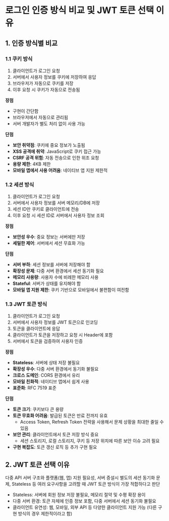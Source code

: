 # 로그인 인증 방식 비교 및 JWT 토큰 선택 이유

## 1. 인증 방식별 비교

### 1.1 쿠키 방식

1. 클라이언트가 로그인 요청
2. 서버에서 사용자 정보를 쿠키에 저장하여 응답
3. 브라우저가 자동으로 쿠키를 저장
4. 이후 요청 시 쿠키가 자동으로 전송됨

**장점**

- 구현이 간단함
- 브라우저에서 자동으로 관리됨
- 서버 개발자가 별도 처리 없이 사용 가능

**단점**

- **보안 취약점**: 쿠키에 중요 정보가 노출됨
- **XSS 공격에 취약**: JavaScript로 쿠키 접근 가능
- **CSRF 공격 위험**: 자동 전송으로 인한 위조 요청
- **용량 제한**: 4KB 제한
- **모바일 앱에서 사용 어려움**: 네이티브 앱 지원 제한적

### 1.2 세션 방식

1. 클라이언트가 로그인 요청
2. 서버에서 사용자 정보를 서버 메모리/DB에 저장
3. 세션 ID만 쿠키로 클라이언트에 전송
4. 이후 요청 시 세션 ID로 서버에서 사용자 정보 조회

**장점**

- **보안성 우수**: 중요 정보는 서버에만 저장
- **세밀한 제어**: 서버에서 세션 무효화 가능

**단점**

- **서버 부하**: 세션 정보를 서버에 저장해야 함
- **확장성 문제**: 다중 서버 환경에서 세션 동기화 필요
- **메모리 사용량**: 사용자 수에 비례한 메모리 사용
- **Stateful**: 서버가 상태를 유지해야 함
- **모바일 앱 지원 제한**: 쿠키 기반으로 모바일에서 불편함이 여전함

### 1.3 JWT 토큰 방식

1. 클라이언트가 로그인 요청
2. 서버에서 사용자 정보를 JWT 토큰으로 인코딩
3. 토큰을 클라이언트에 응답
4. 클라이언트가 토큰을 저장하고 요청 시 Header에 포함
5. 서버에서 토큰을 검증하여 사용자 인증

**장점**

- **Stateless**: 서버에 상태 저장 불필요
- **확장성 우수**: 다중 서버 환경에서 동기화 불필요
- **크로스 도메인**: CORS 환경에서 유리
- **모바일 친화적**: 네이티브 앱에서 쉽게 사용
- **표준화**: RFC 7519 표준

**단점**

- **토큰 크기**: 쿠키보다 큰 용량
- **토큰 무효화 어려움**: 발급된 토큰은 만료 전까지 유효
  - Access Token, Refresh Token 전략을 사용해서 문제 상황을 최대한 줄일 수 있음
- **보안 관리**: 클라이언트에서 토큰 저장 방식 중요
  - 세션 스토리지, 로컬 스토리지, 쿠키 등 저장 위치에 따른 보안 이슈 고려 필요
- **구현 복잡도**: 토큰 갱신 로직 등 추가 구현 필요

## 2. JWT 토큰 선택 이유

다중 API 서버 구조와 플랫폼(웹, 앱) 지원 필요성, 서버 증설시 별도의 세션 동기화 문제, Stateless 등 여러 요구사항을 고려할 때 JWT 토큰 방식이 가장 적합하다고 판단

- Stateless: 서버에 회원 정보 저장 불필요, 메모리 절약 및 수평 확장 용이
- 다중 서버 환경: 토큰 자체에 인증 정보 포함, 다중 서버에서 세션 동기화 불필요
- 클라이언트 유연성: 웹, 모바일, 외부 API 등 다양한 클라이언트 지원 가능 (다른 구현 방식의 경우 제한적이라고 함)


